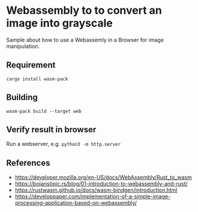 # Webassembly to to convert an image into grayscale

Sample about how to use a Webassemly in a Browser for image manipulation.

## Requirement

`cargo install wasm-pack`

## Building

`wasm-pack build --target web`

## Verify result in browser

Run a webserver, e.g. `python3 -m http.server`


## References

- https://developer.mozilla.org/en-US/docs/WebAssembly/Rust_to_wasm
- https://bojanstipic.rs/blog/01-introduction-to-webassembly-and-rust/
- https://rustwasm.github.io/docs/wasm-bindgen/introduction.html
- https://developpaper.com/implementation-of-a-simple-image-processing-application-based-on-webassembly/
